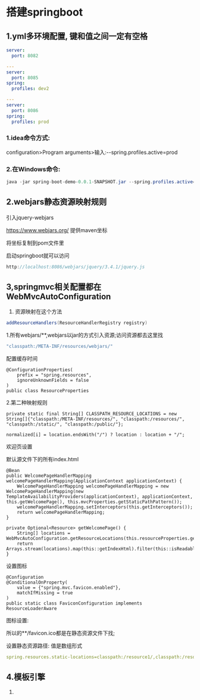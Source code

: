 # 搭建springboot

## 1.yml多环境配置, 键和值之间一定有空格

```yml
server:
  port: 8082

---
server:
  port: 8085
spring:
  profiles: dev2

---
server:
  port: 8086
spring:
  profiles: prod
```

### 1.idea命令方式:

configuration>Program arguments>输入:--spring.profiles.active=prod

### 2.在Windows命令:

```Java
java -jar spring-boot-demo-0.0.1-SNAPSHOT.jar --spring.profiles.active=prod
```

## 2.webjars静态资源映射规则

引入jquery-webjars

<https://www.webjars.org/> 提供maven坐标

将坐标复制到pom文件里

启动springboot就可以访问

```Java
http://localhost:8086/webjars/jquery/3.4.1/jquery.js
```

## 3,springmvc相关配置都在WebMvcAutoConfiguration

1. 资源映射在这个方法

```Java
addResourceHandlers(ResourceHandlerRegistry registry)
```

1.所有webjars/**,webjars以jar的方式引入资源;访问资源都去这里找

```Java
"classpath:/META-INF/resources/webjars/"
```

配置缓存时间

```
@ConfigurationProperties(
    prefix = "spring.resources",
    ignoreUnknownFields = false
)
public class ResourceProperties
```

2.第二种映射规则

```
private static final String[] CLASSPATH_RESOURCE_LOCATIONS = new String[]{"classpath:/META-INF/resources/", "classpath:/resources/", "classpath:/static/", "classpath:/public/"};
```

```
normalized[i] = location.endsWith("/") ? location : location + "/";
```

欢迎页设置

默认源文件下的所有index.html

```
@Bean
public WelcomePageHandlerMapping welcomePageHandlerMapping(ApplicationContext applicationContext) {
    WelcomePageHandlerMapping welcomePageHandlerMapping = new WelcomePageHandlerMapping(new TemplateAvailabilityProviders(applicationContext), applicationContext, this.getWelcomePage(), this.mvcProperties.getStaticPathPattern());
    welcomePageHandlerMapping.setInterceptors(this.getInterceptors());
    return welcomePageHandlerMapping;
}
```

```
private Optional<Resource> getWelcomePage() {
    String[] locations = WebMvcAutoConfiguration.getResourceLocations(this.resourceProperties.getStaticLocations());
    return Arrays.stream(locations).map(this::getIndexHtml).filter(this::isReadable).findFirst();
}
```

设置图标

```
@Configuration
@ConditionalOnProperty(
    value = {"spring.mvc.favicon.enabled"},
    matchIfMissing = true
)
public static class FaviconConfiguration implements ResourceLoaderAware
```
图标设置:

所以的**/favicon.ico都是在静态资源文件下找;

设置静态资源路径:   值是数组形式

```yml
spring.resources.static-locations=classpath:/resource1/,classpath:/resource2/
```

## 4.模板引擎

1.